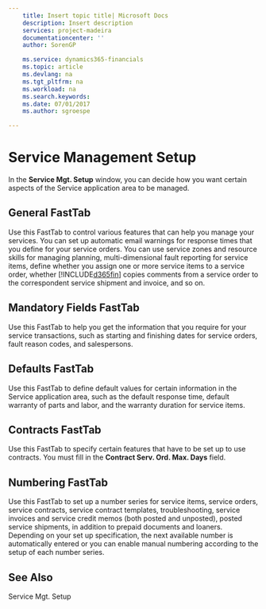 ```yaml
---
    title: Insert topic title| Microsoft Docs
    description: Insert description
    services: project-madeira
    documentationcenter: ''
    author: SorenGP

    ms.service: dynamics365-financials
    ms.topic: article
    ms.devlang: na
    ms.tgt_pltfrm: na
    ms.workload: na
    ms.search.keywords:
    ms.date: 07/01/2017
    ms.author: sgroespe

---
```

# Service Management Setup
In the **Service Mgt. Setup** window, you can decide how you want certain aspects of the Service application area to be managed.  
  
## General FastTab  
 Use this FastTab to control various features that can help you manage your services. You can set up automatic email warnings for response times that you define for your service orders. You can use service zones and resource skills for managing planning, multi-dimensional fault reporting for service items, define whether you assign one or more service items to a service order, whether [!INCLUDE[d365fin](../../includes/d365fin_md.md)] copies comments from a service order to the correspondent service shipment and invoice, and so on.  
  
## Mandatory Fields FastTab  
 Use this FastTab to help you get the information that you require for your service transactions, such as starting and finishing dates for service orders, fault reason codes, and salespersons.  
  
## Defaults FastTab  
 Use this FastTab to define default values for certain information in the Service application area, such as the default response time, default warranty of parts and labor, and the warranty duration for service items.  
  
## Contracts FastTab  
 Use this FastTab to specify certain features that have to be set up to use contracts. You must fill in the **Contract Serv. Ord. Max. Days** field.  
  
## Numbering FastTab  
 Use this FastTab to set up a number series for service items, service orders, service contracts, service contract templates, troubleshooting, service invoices and service credit memos (both posted and unposted), posted service shipments, in addition to prepaid documents and loaners. Depending on your set up specification, the next available number is automatically entered or you can enable manual numbering according to the setup of each number series.  
  
## See Also  
 Service Mgt. Setup